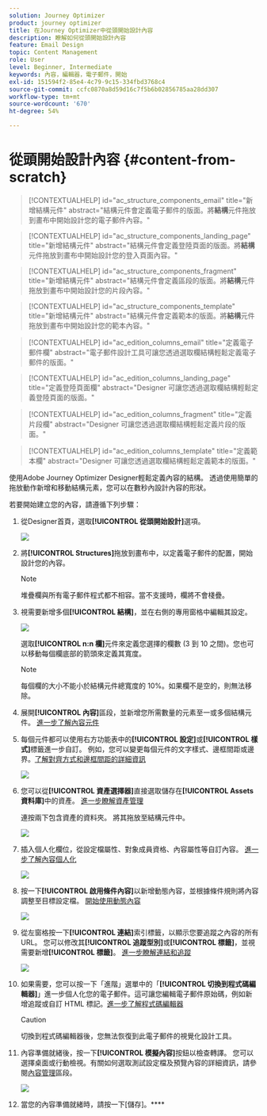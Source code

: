 ```yaml
---
solution: Journey Optimizer
product: journey optimizer
title: 在Journey Optimizer中從頭開始設計內容
description: 瞭解如何從頭開始設計內容
feature: Email Design
topic: Content Management
role: User
level: Beginner, Intermediate
keywords: 內容，編輯器，電子郵件，開始
exl-id: 151594f2-85e4-4c79-9c15-334fbd3768c4
source-git-commit: ccfc0870a8d59d16c7f5b6b02856785aa28dd307
workflow-type: tm+mt
source-wordcount: '670'
ht-degree: 54%

---
```


# 從頭開始設計內容 {#content-from-scratch}

>[!CONTEXTUALHELP]
>id="ac_structure_components_email"
>title="新增結構元件"
>abstract="結構元件會定義電子郵件的版面。將&#x200B;**結構**&#x200B;元件拖放到畫布中開始設計您的電子郵件內容。"

>[!CONTEXTUALHELP]
>id="ac_structure_components_landing_page"
>title="新增結構元件"
>abstract="結構元件會定義登陸頁面的版面。將&#x200B;**結構**&#x200B;元件拖放到畫布中開始設計您的登入頁面內容。"

>[!CONTEXTUALHELP]
>id="ac_structure_components_fragment"
>title="新增結構元件"
>abstract="結構元件會定義區段的版面。將&#x200B;**結構**&#x200B;元件拖放到畫布中開始設計您的片段內容。"

>[!CONTEXTUALHELP]
>id="ac_structure_components_template"
>title="新增結構元件"
>abstract="結構元件會定義範本的版面。將&#x200B;**結構**&#x200B;元件拖放到畫布中開始設計您的範本內容。"


>[!CONTEXTUALHELP]
>id="ac_edition_columns_email"
>title="定義電子郵件欄"
>abstract="電子郵件設計工具可讓您透過選取欄結構輕鬆定義電子郵件的版面。"

>[!CONTEXTUALHELP]
>id="ac_edition_columns_landing_page"
>title="定義登陸頁面欄"
>abstract="Designer 可讓您透過選取欄結構輕鬆定義登陸頁面的版面。"

>[!CONTEXTUALHELP]
>id="ac_edition_columns_fragment"
>title="定義片段欄"
>abstract="Designer 可讓您透過選取欄結構輕鬆定義片段的版面。"

>[!CONTEXTUALHELP]
>id="ac_edition_columns_template"
>title="定義範本欄"
>abstract="Designer 可讓您透過選取欄結構輕鬆定義範本的版面。"


使用Adobe Journey Optimizer Designer輕鬆定義內容的結構。 透過使用簡單的拖放動作新增和移動結構元素，您可以在數秒內設計內容的形狀。

若要開始建立您的內容，請遵循下列步驟：

1. 從Designer首頁，選取&#x200B;**[!UICONTROL 從頭開始設計]**&#x200B;選項。

   ![](assets/email_designer.png)

1. 將&#x200B;**[!UICONTROL Structures]**&#x200B;拖放到畫布中，以定義電子郵件的配置，開始設計您的內容。

   >[!NOTE]
   >
   >堆疊欄與所有電子郵件程式都不相容。當不支援時，欄將不會棧疊。

   <!--Once placed in the email, you cannot move nor remove your components unless there is already a content component or a fragment placed inside. This is not true in AJO - TBC?-->

1. 視需要新增多個&#x200B;**[!UICONTROL 結構]**，並在右側的專用窗格中編輯其設定。

   ![](assets/email_designer_structure_components.png)

   選取&#x200B;**[!UICONTROL n:n 欄]**&#x200B;元件來定義您選擇的欄數 (3 到 10 之間)。您也可以移動每個欄底部的箭頭來定義其寬度。

   >[!NOTE]
   >
   >每個欄的大小不能小於結構元件總寬度的 10%。如果欄不是空的，則無法移除。

1. 展開&#x200B;**[!UICONTROL 內容]**&#x200B;區段，並新增您所需數量的元素至一或多個結構元件。 [進一步了解內容元件](content-components.md)

1. 每個元件都可以使用右方功能表中的&#x200B;**[!UICONTROL 設定]**&#x200B;或&#x200B;**[!UICONTROL 樣式]**&#x200B;標籤進一步自訂。 例如，您可以變更每個元件的文字樣式、邊框間距或邊界。[了解對齊方式和邊框間距的詳細資訊](alignment-and-padding.md)

   ![](assets/email_designer_structure_component.png)

1. 您可以從&#x200B;**[!UICONTROL 資產選擇器]**&#x200B;直接選取儲存在&#x200B;**[!UICONTROL Assets資料庫]**&#x200B;中的資產。 [進一步瞭解資產管理](../integrations/assets.md)

   連按兩下包含資產的資料夾。 將其拖放至結構元件中。

   ![](assets/email_designer_asset_picker.png)

1. 插入個人化欄位，從設定檔屬性、對象成員資格、內容屬性等自訂內容。 [進一步了解內容個人化](../personalization/personalize.md)

   ![](assets/email_designer_personalization.png)

1. 按一下&#x200B;**[!UICONTROL 啟用條件內容]**&#x200B;以新增動態內容，並根據條件規則將內容調整至目標設定檔。 [開始使用動態內容](../personalization/get-started-dynamic-content.md)

   ![](assets/email_designer_dynamic-content.png)

1. 從左窗格按一下&#x200B;**[!UICONTROL 連結]**&#x200B;索引標籤，以顯示您要追蹤之內容的所有URL。 您可以修改其&#x200B;**[!UICONTROL 追蹤型別]**&#x200B;或&#x200B;**[!UICONTROL 標籤]**，並視需要新增&#x200B;**[!UICONTROL 標籤]**。 [進一步瞭解連結和追蹤](message-tracking.md)

   ![](assets/email_designer_links.png)

1. 如果需要，您可以按一下「進階」選單中的「**[!UICONTROL 切換到程式碼編輯器]**」進一步個人化您的電子郵件。這可讓您編輯電子郵件原始碼，例如新增追蹤或自訂 HTML 標記。[進一步了解程式碼編輯器](code-content.md)

   >[!CAUTION]
   >
   >切換到程式碼編輯器後，您無法恢復到此電子郵件的視覺化設計工具。

1. 內容準備就緒後，按一下&#x200B;**[!UICONTROL 模擬內容]**&#x200B;按鈕以檢查轉譯。 您可以選擇桌面或行動檢視。有關如何選取測試設定檔及預覽內容的詳細資訊，請參閱[內容管理](../content-management/preview-test.md)區段。

   ![](assets/email_designer_simulate_content.png)

1. 當您的內容準備就緒時，請按一下[儲存]。****
